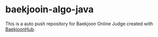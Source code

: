 # baekjooin-algo-java
This is a auto push repository for Baekjoon Online Judge created with [BaekjoonHub](https://github.com/BaekjoonHub/BaekjoonHub).
